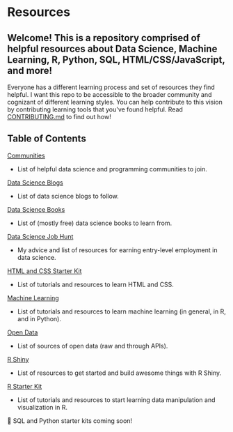# Resources

## Welcome! This is a repository comprised of helpful resources about Data Science, Machine Learning, R, Python, SQL, HTML/CSS/JavaScript, and more!

Everyone has a different learning process and set of resources they find helpful. I want this repo to be accessible to the broader community and cognizant of different learning styles. You can help contribute to this vision by contributing learning tools that you've found helpful. Read [CONTRIBUTING.md](https://github.com/acolum/resources/blob/master/CONTRIBUTING.md) to find out how!

## Table of Contents

[Communities](https://github.com/acolum/resources/blob/master/community.md)
* List of helpful data science and programming communities to join.

[Data Science Blogs](https://github.com/acolum/resources/blob/master/data-science-blogs.md)
* List of data science blogs to follow.

[Data Science Books](https://github.com/acolum/resources/blob/master/data-science-books.md)
* List of (mostly free) data science books to learn from.

[Data Science Job Hunt](https://github.com/acolum/resources/blob/master/data-science-job-hunt.md)
* My advice and list of resources for earning entry-level employment in data science.

[HTML and CSS Starter Kit](https://github.com/acolum/resources/blob/master/html-css-starter-kit.md)
* List of tutorials and resources to learn HTML and CSS.

[Machine Learning](https://github.com/acolum/resources/blob/master/machine-learning.md)
* List of tutorials and resources to learn machine learning (in general, in R, and in Python).

[Open Data](https://github.com/acolum/resources/blob/master/open-data.md)
* List of sources of open data (raw and through APIs).

[R Shiny](https://github.com/acolum/resources/blob/master/r-shiny.md)
* List of resources to get started and build awesome things with R Shiny.

[R Starter Kit](https://github.com/acolum/resources/blob/master/r-starter-kit.md)
* List of tutorials and resources to start learning data manipulation and visualization in R.

:construction: SQL and Python starter kits coming soon!
